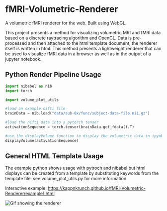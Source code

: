 # fMRI-Volumetric-Renderer
A volumetric fMRI renderer for the web. Built using WebGL.

This project presents a method for visualizing volumetric MRI and fMRI data based on a discrete raytracing algorithm and OpenGL.
Data is pre-processed and then attached to the html template document, the renderer itself is written in html. This method presents a lightweight 
renderer that can be used to visualize fMRI data in a browser as well as in the output of a jupyter notebook.

## Python Render Pipeline Usage
```python
import nibabel as nib
import torch

import volume_plot_utils

#load an example nifti file
brainData = nib.load("data/sub-0x/func/subject-data-file.nii.gz")

#load the nifti data into a pytorch tensor
activationSequence = torch.tensor(brainData.get_fdata().T)

#use the displayVolume function to display the volumetric data in ipynb
displayVolume(activationSequence)
```

## General HTML Template Usage
The example python shows usage with pytroch and nibabel but html displays can be created from a template by substituting keywords from the template file:
see volume_plot_utils.py for more information


Interactive example:
https://kappnkrunch.github.io/fMRI-Volumetric-Renderer/example1.html

![Gif showing the renderer](view.gif "MRI view")

